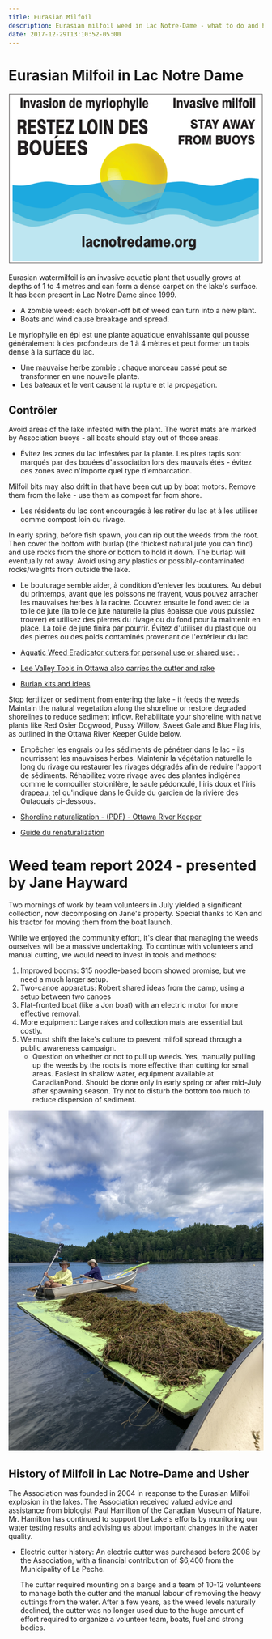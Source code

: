 ```yaml
---
title: Eurasian Milfoil
description: Eurasian milfoil weed in Lac Notre-Dame - what to do and history
date: 2017-12-29T13:10:52-05:00
---
```

# Eurasian Milfoil in Lac Notre Dame 

<img src="/assets/img/2023-panneau.png" class="img-fluid py-3" alt="sign warning stay clear of yellow buoy - restez loins des bouees" />
    
Eurasian watermilfoil is an invasive aquatic plant that usually grows at depths of 1 to 4 metres and can form a dense carpet on the lake's surface. It has been present in Lac Notre Dame since 1999. 
* A zombie weed: each broken-off bit of weed can turn into a new plant. 
* Boats and wind cause breakage and spread.

Le myriophylle en épi est une plante aquatique envahissante qui pousse généralement à des profondeurs de 1 à 4 mètres et peut former un tapis dense à la surface du lac.
* Une mauvaise herbe zombie : chaque morceau cassé peut se transformer en une nouvelle plante.
* Les bateaux et le vent causent la rupture et la propagation.

## Contrôler

Avoid areas of the lake infested with the plant. The worst mats are marked by Association buoys - all boats should stay out of those areas.

* Évitez les zones du lac infestées par la plante. Les pires tapis sont marqués par des bouées d'association lors des mauvais étés - évitez ces zones avec n'importe quel type d'embarcation.

Milfoil bits may also drift in that have been cut up by boat motors.  Remove them from the lake - use them as compost far from shore.
* Les résidents du lac sont encouragés à les retirer du lac et à les utiliser comme compost loin du rivage.

 In early spring, before fish spawn, you can rip out the weeds from the root. Then cover the bottom with burlap (the thickest natural jute you can find) and use rocks from the shore or bottom to hold it down. The burlap will eventually rot away. Avoid using any plastics or possibly-contaminated rocks/weights from outside the lake.    
 * Le bouturage semble aider, à condition d'enlever les boutures. Au début du printemps, avant que les poissons ne frayent, vous pouvez arracher les mauvaises herbes à la racine. Couvrez ensuite le fond avec de la toile de jute (la toile de jute naturelle la plus épaisse que vous puissiez trouver) et utilisez des pierres du rivage ou du fond pour la maintenir en place. La toile de jute finira par pourrir. Évitez d'utiliser du plastique ou des pierres ou des poids contaminés provenant de l'extérieur du lac. 

 * [Aquatic Weed Eradicator cutters for personal use or shared use:](https://shop.canadianpond.ca/en/products/outils-manuels-pour-le-controle-des-plantes-aquatiques?variant=38022429311172) .
* [Lee Valley Tools in Ottawa also carries the cutter and rake](https://www.leevalley.com/en-ca/shop/garden/garden-care/weeders/76919-weed-razer-pro?item=EC420)
 * [Burlap kits and ideas](https://block-aid.ca/pages/burlap-kits)


Stop fertilizer or sediment from entering the lake - it feeds the weeds. Maintain the natural vegetation along the shoreline or restore degraded shorelines to reduce sediment inflow. Rehabilitate your shoreline with native plants like Red Osier Dogwood, Pussy Willow, Sweet Gale and Blue Flag iris, as outlined in the Ottawa River Keeper Guide below.
* Empêcher les engrais ou les sédiments de pénétrer dans le lac - ils nourrissent les mauvaises herbes. Maintenir la végétation naturelle le long du rivage ou restaurer les rivages dégradés afin de réduire l'apport de sédiments. Réhabilitez votre rivage avec des plantes indigènes comme le cornouiller stolonifère, le saule pédonculé, l'iris doux et l'iris drapeau, tel qu'indiqué dans le Guide du gardien de la rivière des Outaouais ci-dessous.

 * [Shoreline naturalization - (PDF) - Ottawa River Keeper](https://www.ottawariverkeeper.ca/wp-content/uploads/2015/09/3_ORK_ShorelineNaturalization_EN.pdf) 
 * [Guide du renaturalization](https://ottawariverkeeper.ca/document/renaturalization-des-berges-juin-2015/)

# Weed team report 2024 - presented by Jane Hayward

Two mornings of work by team volunteers in July yielded a significant collection, now decomposing on Jane's property. Special thanks to Ken and his tractor for moving them from the boat launch.

While we enjoyed the community effort, it's clear that managing the weeds ourselves will be a massive undertaking. To continue with volunteers and manual cutting, we would need to invest in tools and methods:

1. Improved booms: $15 noodle-based boom showed promise, but we need a much larger setup.  
2. Two-canoe apparatus: Robert shared ideas from the camp, using a setup between two canoes   
3. Flat-fronted boat (like a Jon boat) with an electric motor for more effective removal.  
4. More equipment: Large rakes and collection mats are essential but costly.  
5. We must shift the lake's culture to prevent milfoil spread through a public awareness campaign.    
   * Question on whether or not to pull up weeds. Yes, manually pulling up the weeds by the roots is more effective than cutting for small areas.  Easiest in shallow water, equipment available at CanadianPond.  Should be done only in early spring or after mid-July after spawning season. Try not to disturb the bottom too much to reduce dispersion of sediment.

<img src="/assets/img/weedteam2024.jpeg" class="img-fluid py-3" alt="weed team at work" />

## History of Milfoil in Lac Notre-Dame and Usher

The Association was founded in 2004 in response to the Eurasian Milfoil explosion in the lakes. The Association received valued advice and assistance from biologist Paul Hamilton of the Canadian Museum of Nature. Mr. Hamilton has continued to support the Lake's efforts by monitoring our water testing results and advising us about important changes in the water quality.

* Electric cutter history: An electric cutter was purchased before 2008 by the Association, with a financial contribution of $6,400 from the Municipality of La Peche.

   The cutter required mounting on a barge and a team of 10-12 volunteers to manage both the cutter and the manual labour of removing the heavy cuttings from the water. After a few years, as the weed levels naturally declined,  the cutter was no longer used due to the huge amount of effort required to organize a volunteer team, boats, fuel and strong bodies.    


